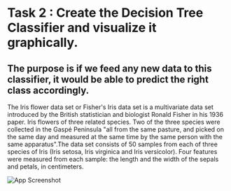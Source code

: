 
# Task 2 : Create the Decision Tree Classifier and visualize it graphically.

## The purpose is if we feed any new data to this classifier, it would be able to predict the right class accordingly.

The Iris flower data set or Fisher's Iris data set is a multivariate data set introduced by the British statistician and biologist Ronald Fisher in his 1936 paper. Iris flowers of three related species. Two of the three species were collected in the Gaspé Peninsula "all from the same pasture, and picked on the same day and measured at the same time by the same person with the same apparatus".The data set consists of 50 samples from each of three species of Iris (Iris setosa, Iris virginica and Iris versicolor). Four features were measured from each sample: the length and the width of the sepals and petals, in centimeters.

![App Screenshot](https://miro.medium.com/max/1400/0*Uw37vrrKzeEWahdB)
